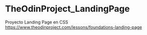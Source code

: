 # TheOdinProject_LandingPage

Proyecto Landing Page en CSS https://www.theodinproject.com/lessons/foundations-landing-page
